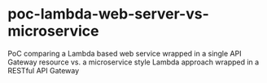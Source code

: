 # poc-lambda-web-server-vs-microservice
PoC comparing a Lambda based web service wrapped in a single API Gateway resource vs. a microservice style Lambda approach wrapped in a RESTful API Gateway
